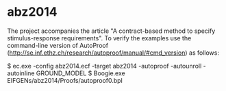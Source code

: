 # abz2014
The project accompanies the article "A contract-based method to specify stimulus-response requirements".
To verify the examples use the command-line version of AutoProof (http://se.inf.ethz.ch/research/autoproof/manual/#cmd_version) as follows:

$ ec.exe -config abz2014.ecf -target abz2014 -autoproof -autounroll -autoinline GROUND_MODEL
$ Boogie.exe EIFGENs/abz2014/Proofs/autoproof0.bpl 
